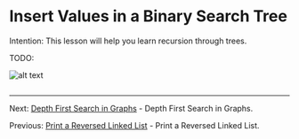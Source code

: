 # Insert Values in a Binary Search Tree

Intention: This lesson will help you learn recursion through trees.

TODO:

![alt text](../../etc/recursion/img.png "Img")

```java

```

<hr>

Next: [Depth First Search in Graphs](chapter_19.md "Depth First Search in Graphs") - Depth First Search in Graphs.

Previous: [Print a Reversed Linked List](chapter_17.md "Print a Reversed Linked List") - Print a Reversed Linked List.